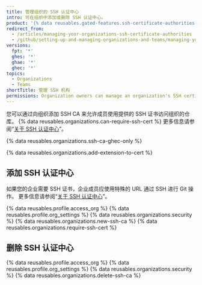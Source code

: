```yaml
---
title: 管理组织的 SSH 认证中心
intro: 可在组织中添加或删除 SSH 认证中心。
product: '{% data reusables.gated-features.ssh-certificate-authorities %}'
redirect_from:
  - /articles/managing-your-organizations-ssh-certificate-authorities
  - /github/setting-up-and-managing-organizations-and-teams/managing-your-organizations-ssh-certificate-authorities
versions:
  fpt: '*'
  ghes: '*'
  ghae: '*'
  ghec: '*'
topics:
  - Organizations
  - Teams
shortTitle: 管理 SSH 机构
permissions: Organization owners can manage an organization's SSH certificate authorities (CA).
---
```


您可以通过向组织添加 SSH CA 来允许成员使用提供的 SSH 证书访问组织的仓库。 {% data reusables.organizations.can-require-ssh-cert %} 更多信息请参阅“[关于 SSH 认证中心](/articles/about-ssh-certificate-authorities)”。

{% data reusables.organizations.ssh-ca-ghec-only %}

{% data reusables.organizations.add-extension-to-cert %}

## 添加 SSH 认证中心

如果您的企业需要 SSH 证书，企业成员应使用特殊的 URL 通过 SSH 进行 Git 操作。 更多信息请参阅“[关于 SSH 认证中心](/organizations/managing-git-access-to-your-organizations-repositories/about-ssh-certificate-authorities#about-ssh-urls-with-ssh-certificates)”。

{% data reusables.profile.access_org %}
{% data reusables.profile.org_settings %}
{% data reusables.organizations.security %}
{% data reusables.organizations.new-ssh-ca %}
{% data reusables.organizations.require-ssh-cert %}

## 删除 SSH 认证中心

{% data reusables.profile.access_org %}
{% data reusables.profile.org_settings %}
{% data reusables.organizations.security %}
{% data reusables.organizations.delete-ssh-ca %}
